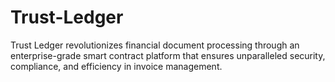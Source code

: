 # Trust-Ledger
Trust Ledger revolutionizes financial document processing through an enterprise-grade smart contract platform that ensures unparalleled security, compliance, and efficiency in invoice management.
